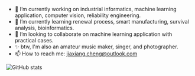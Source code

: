 <!--
**jiaxiang-cheng/jiaxiang-cheng** is a ✨ _special_ ✨ repository because its `README.md` (this file) appears on your GitHub profile.

Here are some ideas to get you started:
-->

- 🔭 I’m currently working on industrial informatics, machine learning application, computer vision, reliability engineering.
- 🌱 I’m currently learning renewal process, smart manufacturing, survival analysis, bioinformatics.
- 👯 I’m looking to collaborate on machine learning application with practical cases.
- ✨ btw, I'm also an amateur music maker, singer, and photographer.
- 📫 How to reach me: jiaxiang.cheng@outlook.com

<!--
- 🤔 I’m looking for help with ...
- 💬 Ask me about ...
- 😄 Pronouns: ...
- ⚡ Fun fact: ...
-->

![GitHub stats](https://github-readme-stats.vercel.app/api?username=jiaxiang-cheng&show_icons=true&theme=gruvbox)

